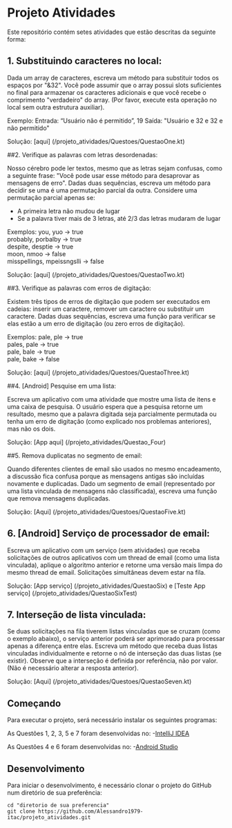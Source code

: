 # Projeto Atividades
Este repositório contém setes atividades que estão descritas da seguinte forma:

## 1. Substituindo caracteres no local:

Dada um array de caracteres, escreva um método para substituir todos os espaços por "&32". Você pode assumir que o array possui slots suficientes no final para armazenar os caracteres adicionais e que você recebe o comprimento "verdadeiro" do array. (Por favor, execute esta operação no local sem outra estrutura auxiliar).

Exemplo:
Entrada: “Usuário não é permitido”, 19
Saída: "Usuário e 32 e 32 e não permitido"

Solução: [aqui] (/projeto_atividades/Questoes/QuestaoOne.kt)

##2. Verifique as palavras com letras desordenadas:

Nosso cérebro pode ler textos, mesmo que as letras sejam confusas, como a seguinte frase: "Você pode usar esse método para desaprovar as mensagens de erro". Dadas duas sequências, escreva um método para decidir se uma é uma permutação parcial da outra. Considere uma permutação parcial apenas se:

- A primeira letra não mudou de lugar
- Se a palavra tiver mais de 3 letras, até 2/3 das letras mudaram de lugar

Exemplos:
you, yuo -> true  
probably, porbalby -> true  
despite, desptie -> true  
moon, nmoo -> false  
misspellings, mpeissngslli -> false

Solução: [aqui] (/projeto_atividades/Questoes/QuestaoTwo.kt)

##3. Verifique as palavras com erros de digitação:

Existem três tipos de erros de digitação que podem ser executados em cadeias: inserir um caractere, remover um caractere ou substituir um caractere. Dadas duas sequências, escreva uma função para verificar se elas estão a um erro de digitação (ou zero erros de digitação).

Exemplos:
pale, ple -> true   
pales, pale -> true    
pale, bale -> true   
pale, bake -> false

Solução: [aqui] (/projeto_atividades/Questoes/QuestaoThree.kt)

##4. [Android] Pesquise em uma lista:

Escreva um aplicativo com uma atividade que mostre uma lista de itens e uma caixa de pesquisa. O usuário espera que a pesquisa retorne um resultado, mesmo que a palavra digitada seja parcialmente permutada ou tenha um erro de digitação (como explicado nos problemas anteriores), mas não os dois.

Solução: [App aqui] (/projeto_atividades/Questao_Four)

##5. Remova duplicatas no segmento de email:

Quando diferentes clientes de email são usados ​​no mesmo encadeamento, a discussão fica confusa porque as mensagens antigas são incluídas novamente e duplicadas. Dado um segmento de email (representado por uma lista vinculada de mensagens não classificada), escreva uma função que remova mensagens duplicadas.

Solução: [Aqui] (/projeto_atividades/Questoes/QuestaoFive.kt)

## 6. [Android] Serviço de processador de email:

Escreva um aplicativo com um serviço (sem atividades) que receba solicitações de outros aplicativos com um thread de email (como uma lista vinculada), aplique o algoritmo anterior e retorne uma versão mais limpa do mesmo thread de email. Solicitações simultâneas devem estar na fila.

Solução: [App serviço] (/projeto_atividades/QuestaoSix) e [Teste App serviço] (/projeto_atividades/QuestaoSixTest)

## 7. Interseção de lista vinculada:

Se duas solicitações na fila tiverem listas vinculadas que se cruzam (como o exemplo abaixo), o serviço anterior poderá ser aprimorado para processar apenas a diferença entre elas. Escreva um método que receba duas listas vinculadas individualmente e retorne o nó de interseção das duas listas (se existir). Observe que a interseção é definida por referência, não por valor.
(Não é necessário alterar a resposta anterior).

Solução: [Aqui] (/projeto_atividades/Questoes/QuestaoSeven.kt)

## Começando

Para executar o projeto, será necessário instalar os seguintes programas:

As Questões 1, 2, 3, 5 e 7 foram desenvolvidas no:
-[IntelliJ IDEA](https://www.jetbrains.com/idea/)

As Questões 4 e 6 foram desenvolvidas no:
-[Android Studio](https://developer.android.com/studio/?gclid=Cj0KCQjwyPbzBRDsARIsAFh15JYL1ugsy3lbx5zn72fUXvPrxI6jqXz2U2QTCR1ioXnNQSYMavaJW-IaAvcNEALw_wcB)

## Desenvolvimento

Para iniciar o desenvolvimento, é necessário clonar o projeto do GitHub num diretório de sua preferência:

```shell
cd "diretorio de sua preferencia"
git clone https://github.com/Alessandro1979-itac/projeto_atividades.git
```
